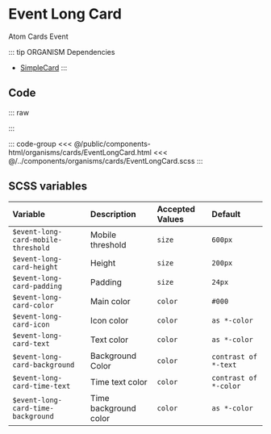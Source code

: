 # Event Long Card
<Badge type="tip">Atom</Badge> <Badge type="info">Cards</Badge> <Badge type="info">Event</Badge>

::: tip ORGANISM Dependencies
 - [SimpleCard](/molecules/cards/SimpleCard.md)
:::

## Code

::: raw
<div class="dev-section without-restrictions">
    <!--@include: ../../public/components-html/organisms/cards/EventLongCard.html -->
</div>
:::

::: code-group
<<< @/public/components-html/organisms/cards/EventLongCard.html
<<< @/../components/organisms/cards/EventLongCard.scss
:::

## SCSS variables

| Variable                            | Description           | Accepted Values | Default               |
|:------------------------------------|:----------------------|:----------------|:----------------------|
| `$event-long-card-mobile-threshold` | Mobile threshold      | `size`          | `600px`               |
| `$event-long-card-height`           | Height                | `size`          | `200px`               |
| `$event-long-card-padding`          | Padding               | `size`          | `24px`                |
| `$event-long-card-color`            | Main color            | `color`         | `#000`                |
| `$event-long-card-icon`             | Icon color            | `color`         | `as *-color`          |
| `$event-long-card-text`             | Text color            | `color`         | `as *-color`          |
| `$event-long-card-background`       | Background Color      | `color`         | `contrast of *-text`  |
| `$event-long-card-time-text`        | Time text color       | `color`         | `contrast of *-color` |
| `$event-long-card-time-background`  | Time background color | `color`         | `as *-color`          |

<style lang="scss">
@import "docs/theme.scss";

$event-long-card-color: $primary-color;

@import "components/organisms/cards/EventLongCard.scss";
</style>
